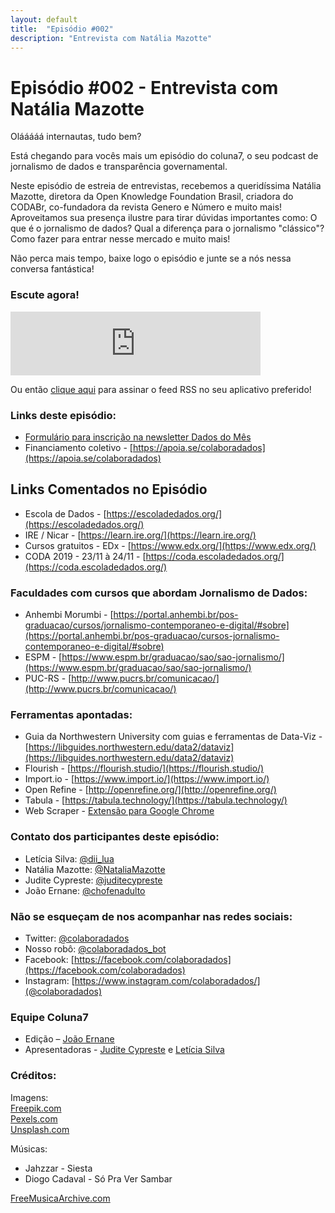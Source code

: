 ```yaml
---
layout: default
title:  "Episódio #002"
description: "Entrevista com Natália Mazotte"
---
```

# Episódio #002 - Entrevista com Natália Mazotte

Olááááá internautas, tudo bem?

Está chegando para vocês mais um episódio do coluna7, o seu podcast de jornalismo de dados e transparência governamental.

Neste episódio de estreia de entrevistas, recebemos a queridíssima Natália Mazotte, diretora da Open Knowledge Foundation Brasil, criadora do CODABr, co-fundadora da revista Genero e Número e muito mais! Aproveitamos sua presença ilustre para tirar dúvidas importantes como: O que é o jornalismo de dados? Qual a diferença para o jornalismo "clássico"? Como fazer para entrar nesse mercado e muito mais!

Não perca mais tempo, baixe logo o episódio e junte se a nós nessa conversa fantástica!

### Escute agora!
<iframe src="https://anchor.fm/coluna7/embed/episodes/Episdio-002---Entrevista-com-Natlia-Mazotte-e3lpuj" height="102px" width="400px" frameborder="0" scrolling="no"></iframe>

Ou então [clique aqui](https://anchor.fm/s/951cc10/podcast/rss) para assinar o feed RSS no seu aplicativo preferido!

### Links deste episódio:

- [Formulário para inscrição na newsletter Dados do Mês](https://eepurl.com/glBJrT)
- Financiamento coletivo - [https://apoia.se/colaboradados](https://apoia.se/colaboradados)

## Links Comentados no Episódio
- Escola de Dados - [https://escoladedados.org/](https://escoladedados.org/)
- IRE / Nicar - [https://learn.ire.org/](https://learn.ire.org/)
- Cursos gratuitos - EDx - [https://www.edx.org/](https://www.edx.org/)
- CODA 2019 - 23/11 à 24/11 - [https://coda.escoladedados.org/](https://coda.escoladedados.org/)

### Faculdades com cursos que abordam Jornalismo de Dados:
- Anhembi Morumbi - [https://portal.anhembi.br/pos-graduacao/cursos/jornalismo-contemporaneo-e-digital/#sobre](https://portal.anhembi.br/pos-graduacao/cursos-jornalismo-contemporaneo-e-digital/#sobre)
- ESPM - [https://www.espm.br/graduacao/sao/sao-jornalismo/](https://www.espm.br/graduacao/sao/sao-jornalismo/)
- PUC-RS - [http://www.pucrs.br/comunicacao/](http://www.pucrs.br/comunicacao/)

### Ferramentas apontadas:
- Guia da Northwestern University com guias e ferramentas de Data-Viz - [https://libguides.northwestern.edu/data2/dataviz](https://libguides.northwestern.edu/data2/dataviz)
- Flourish - [https://flourish.studio/](https://flourish.studio/)
- Import.io - [https://www.import.io/](https://www.import.io/)
- Open Refine - [http://openrefine.org/](http://openrefine.org/)
- Tabula - [https://tabula.technology/](https://tabula.technology/)
- Web Scraper  - [Extensão para Google Chrome](https://chrome.google.com/webstore/detail/web-scraper/jnhgnonknehpejjnehehllkliplmbmhn)

### Contato dos participantes deste episódio: 
- Letícia Silva: [@dii_lua](https://www.twitter.com/dii_lua)
- Natália Mazotte: [@NataliaMazotte](https://twitter.com/NataliaMazotte)
- Judite Cypreste: [@juditecypreste](https://www.twitter.com/juditecypreste)
- João Ernane: [@chofenadulto](https://www.twitter.com/chofenadulto)

### Não se esqueçam de nos acompanhar nas redes sociais:
- Twitter: [@colaboradados](https://twitter.com/colaboradados)
- Nosso robô: [@colaboradados_bot](https://twitter.com/colabora_bot)
- Facebook: [https://facebook.com/colaboradados](https://facebook.com/colaboradados)
- Instagram: [https://www.instagram.com/colaboradados/](@colaboradados)

### Equipe Coluna7

- Edição – [João Ernane](https://twitter.com/ChofenAdulto)
- Apresentadoras - [Judite Cypreste](https://twitter.com/juditecypreste) e [Letícia Silva](https://twitter.com/dii_lua)

### Créditos:
Imagens:  
[Freepik.com](https://www.freepik.com/)  
[Pexels.com](https://www.pexels.com)  
[Unsplash.com](https://unsplash.com)

Músicas:  
- Jahzzar - Siesta
- Diogo Cadaval - Só Pra Ver Sambar

[FreeMusicaArchive.com](FreeMusicArchive.com)
